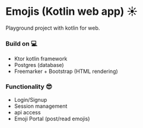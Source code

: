 # Emojis (Kotlin web app) ☀️

Playground project with kotlin for web.

### Build on 💻
* Ktor kotlin framework 
* Postgres (database)
* Freemarker + Bootstrap (HTML rendering)

### Functionality 😎
* Login/Signup
* Session management
* api access
* Emoji Portal (post/read emojis)
